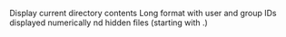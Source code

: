 Display current directory contents Long format with user and group IDs displayed numerically nd hidden files (starting with .) 
